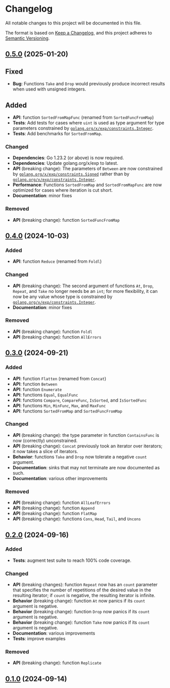 # Changelog

All notable changes to this project will be documented in this file.

The format is based on [Keep a Changelog](https://keepachangelog.com/en/1.1.0/),
and this project adheres to [Semantic Versioning](https://semver.org/spec/v2.0.0.html).

## [0.5.0] (2025-01-20)

## Fixed

- **Bug**: Functions `Take` and `Drop` would previously produce incorrect
  results when used with unsigned integers.

## Added

- **API**: function `SortedFromMapFunc` (renamed from `SortedFuncFromMap`)
- **Tests**: Add tests for cases where `uint` is used as type argument for
  type parameters constrained by
  [`golang.org/x/exp/constraints.Integer`][constraints.Integer].
- **Tests**: Add benchmarks for `SortedFromMap`.

### Changed

- **Dependencies**: Go 1.23.2 (or above) is now required.
- **Dependencies**: Update golang.org/x/exp to latest.
- **API** (breaking change): The parameters of `Between` are now constrained by
  [`golang.org/x/exp/constraints.Signed`][constraints.Signed] rather than by
  [`golang.org/x/exp/constraints.Integer`][constraints.Integer].
- **Performance**: Functions `SortedFromMap` and `SortedFromMapFunc` are now
  optimized for cases where iteration is cut short.
- **Documentation**: minor fixes

### Removed

- **API** (breaking change): function `SortedFuncFromMap`

## [0.4.0] (2024-10-03)

### Added

- **API**: function `Reduce` (renamed from `Foldl`)

### Changed

- **API** (breaking change): The second argument of functions `At`, `Drop`,
  `Repeat`, and `Take` no longer needs be an `int`; for more flexibility,
  it can now be any value whose type is constrained by
  [`golang.org/x/exp/constraints.Integer`][constraints.Integer].
- **Documentation**: minor fixes

### Removed

- **API** (breaking change): function `Foldl`
- **API** (breaking change): function `AllErrors`

## [0.3.0] (2024-09-21)

### Added

- **API**: function `Flatten` (renamed from `Concat`)
- **API**: function `Between`
- **API**: function `Enumerate`
- **API**: functions `Equal`, `EqualFunc`
- **API**: functions `Compare`, `CompareFunc`, `IsSorted`, and `IsSortedFunc`
- **API**: functions `Min`, `MinFunc`, `Max`, and `MaxFunc`
- **API**: functions `SortedFromMap` and `SortedFuncFromMap`

### Changed

- **API** (breaking change): the type parameter in function `ContainsFunc`
  is now (correctly) unconstrained.
- **API** (breaking change): `Concat` previously took an iterator over iterators;
  it now takes a slice of iterators.
- **Behavior**: functions `Take` and `Drop` now tolerate a negative `count`
  argument.
- **Documentation**: sinks that may not terminate are now documented as such.
- **Documentation**: various other improvements

### Removed

- **API** (breaking change): function `AllLeafErrors`
- **API** (breaking change): function `Append`
- **API** (breaking change): function `FlatMap`
- **API** (breaking change): functions `Cons`, `Head`, `Tail`, and `Uncons`

## [0.2.0] (2024-09-16)

### Added

- **Tests**: augment test suite to reach 100% code coverage.

### Changed

- **API** (breaking changes): function `Repeat` now has an `count` parameter
  that specifies the number of repetitions of the desired value in the
  resulting iterator; if `count` is negative, the resulting iterator
  is infinite.
- **Behavior** (breaking change): function `At` now panics if its `count`
  argument is negative.
- **Behavior** (breaking change): function `Drop` now panics if its `count`
  argument is negative.
- **Behavior** (breaking change): function `Take` now panics if its `count`
  argument is negative.
- **Documentation**: various improvements
- **Tests**: improve examples

### Removed

- **API** (breaking change): function `Replicate`

## [0.1.0] (2024-09-14)

[0.5.0]: https://github.com/jub0bs/iterutil/compare/v0.4.0...v0.5.0
[0.4.0]: https://github.com/jub0bs/iterutil/compare/v0.3.0...v0.4.0
[0.3.0]: https://github.com/jub0bs/iterutil/compare/v0.2.0...v0.3.0
[0.2.0]: https://github.com/jub0bs/iterutil/compare/v0.1.0...v0.2.0
[0.1.0]: https://github.com/jub0bs/iterutil/releases/tag/v0.1.0

[constraints.Integer]: https://pkg.go.dev/golang.org/x/exp/constraints#Integer
[constraints.Signed]: https://pkg.go.dev/golang.org/x/exp/constraints#Signed
